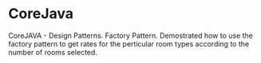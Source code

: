 # CoreJava
CoreJAVA - Design Patterns.
Factory Pattern.
Demostrated how to use the factory pattern to get rates for the perticular room types according to the number of rooms selected.
